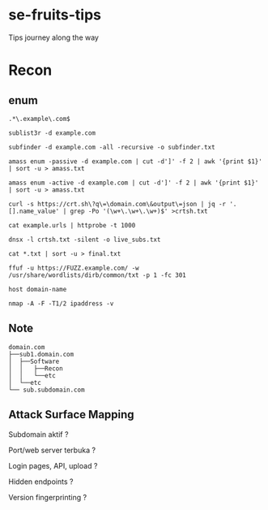 # se-fruits-tips
Tips journey along the way

# Recon

## enum
```
.*\.example\.com$

sublist3r -d example.com

subfinder -d example.com -all -recursive -o subfinder.txt

amass enum -passive -d example.com | cut -d']' -f 2 | awk '{print $1}' | sort -u > amass.txt

amass enum -active -d example.com | cut -d']' -f 2 | awk '{print $1}' | sort -u > amass.txt

curl -s https://crt.sh\?q\=\domain.com\&output\=json | jq -r '.[].name_value' | grep -Po '(\w+\.\w+\.\w+)$' >crtsh.txt

cat example.urls | httprobe -t 1000

dnsx -l crtsh.txt -silent -o live_subs.txt

cat *.txt | sort -u > final.txt

ffuf -u https://FUZZ.example.com/ -w /usr/share/wordlists/dirb/common/txt -p 1 -fc 301

host domain-name

nmap -A -F -T1/2 ipaddress -v
```

## Note
```
domain.com
├──sub1.domain.com
│  ├──Software
│  │   ├──Recon
│  │   └──etc
│  └──etc
└── sub.subdomain.com
```

## Attack Surface Mapping
Subdomain aktif	?

Port/web server terbuka	?

Login pages, API, upload ?

Hidden endpoints ?

Version fingerprinting	?
